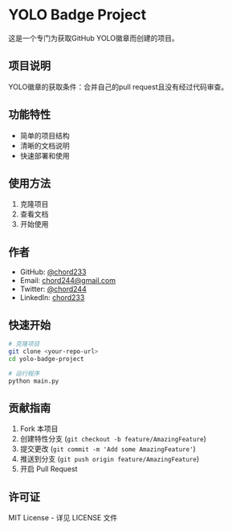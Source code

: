 # YOLO Badge Project

这是一个专门为获取GitHub YOLO徽章而创建的项目。

## 项目说明

YOLO徽章的获取条件：合并自己的pull request且没有经过代码审查。

## 功能特性

- 简单的项目结构
- 清晰的文档说明
- 快速部署和使用

## 使用方法

1. 克隆项目
2. 查看文档
3. 开始使用

## 作者

- GitHub: [@chord233](https://github.com/chord233)
- Email: chord244@gmail.com
- Twitter: [@chord244](https://twitter.com/chord244)
- LinkedIn: [chord233](https://linkedin.com/in/chord233)

## 快速开始

```bash
# 克隆项目
git clone <your-repo-url>
cd yolo-badge-project

# 运行程序
python main.py
```

## 贡献指南

1. Fork 本项目
2. 创建特性分支 (`git checkout -b feature/AmazingFeature`)
3. 提交更改 (`git commit -m 'Add some AmazingFeature'`)
4. 推送到分支 (`git push origin feature/AmazingFeature`)
5. 开启 Pull Request

## 许可证

MIT License - 详见 LICENSE 文件
